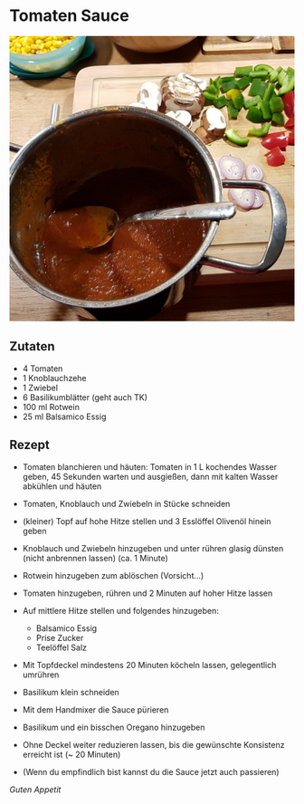 # Tomaten Sauce

![result](imgs/Tomaten_Sauce.jpg)

## Zutaten
- 4 Tomaten
- 1 Knoblauchzehe
- 1 Zwiebel
- 6 Basilikumblätter (geht auch TK)
- 100 ml Rotwein
- 25 ml Balsamico Essig

## Rezept
- Tomaten blanchieren und häuten: 
Tomaten in 1 L kochendes Wasser geben, 45 Sekunden warten und ausgießen, dann mit kalten Wasser abkühlen und häuten

- Tomaten, Knoblauch und Zwiebeln in Stücke schneiden

- (kleiner) Topf auf hohe Hitze stellen und 3 Esslöffel Olivenöl hinein geben

- Knoblauch und Zwiebeln hinzugeben und unter rühren glasig dünsten (nicht anbrennen lassen) (ca. 1 Minute)

- Rotwein hinzugeben zum ablöschen (Vorsicht...)

- Tomaten hinzugeben, rühren und 2 Minuten auf hoher Hitze lassen

- Auf mittlere Hitze stellen und folgendes hinzugeben:
  + Balsamico Essig
  + Prise Zucker
  + Teelöffel Salz

- Mit Topfdeckel mindestens 20 Minuten köcheln lassen, gelegentlich umrühren

- Basilikum klein schneiden

- Mit dem Handmixer die Sauce pürieren

- Basilikum und ein bisschen Oregano hinzugeben

- Ohne Deckel weiter reduzieren lassen, bis die gewünschte Konsistenz erreicht ist (~ 20 Minuten)

- (Wenn du empfindlich bist kannst du die Sauce jetzt auch passieren)

*Guten Appetit*
